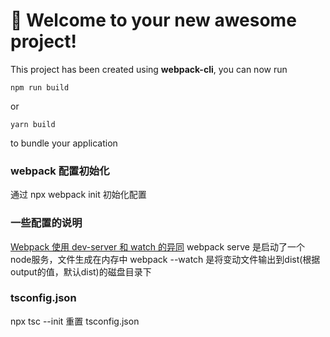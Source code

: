 # 🚀 Welcome to your new awesome project!

This project has been created using **webpack-cli**, you can now run

```
npm run build
```

or

```
yarn build
```

to bundle your application

### webpack 配置初始化
通过 npx webpack init 初始化配置
### 一些配置的说明
[Webpack 使用 dev-server 和 watch 的异同](https://baijiahao.baidu.com/s?id=1754069014873566519&wfr=spider&for=pc)
webpack serve 是启动了一个node服务，文件生成在内存中
webpack --watch 是将变动文件输出到dist(根据output的值，默认dist)的磁盘目录下

### tsconfig.json
npx tsc --init
重置 tsconfig.json